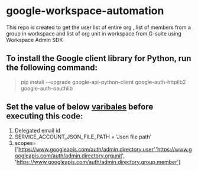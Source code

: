 # google-workspace-automation
This repo is created to get the user list of entire org , list of members from a group in workspace and list of org unit in workspace from G-suite using Workspace Admin SDK

## To install the Google client library for Python, run the following command:
>  pip install --upgrade google-api-python-client google-auth-httplib2 google-auth-oauthlib

## Set the value of below [varibales](https://developers.google.com/admin-sdk/directory/v1/guides/delegation#python) before executing this code:
1. Delegated email id
2. SERVICE_ACCOUNT_JSON_FILE_PATH = 'Json file path'
3. scopes=['https://www.googleapis.com/auth/admin.directory.user','https://www.googleapis.com/auth/admin.directory.orgunit',
'https://www.googleapis.com/auth/admin.directory.group.member']
